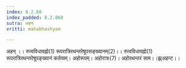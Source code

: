 ```yaml
---
index: 8.2.68
index_padded: 8.2.068
sutra: अहन्
vritti: mahabhashyam

---
```

 अहन् ।। रुत्वविधावह्नो(1) रूपरात्रिरथन्तरेषूपसङ्ख्यानम्(2)।। रुत्वविधावह्नो(1) रूपरात्रिरथन्तरेषूपङ्ख्यानं कर्तव्यम्। अहोरूपम्। अहोरात्रः(7)। अहोरथन्तरं साम।।झ्र्अहन्ट।। 